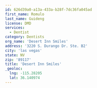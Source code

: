 ```yaml
---
id: 626d39a0-a13a-433a-b28f-7dc36fa045ad
first_name: Romulo
last_name: Guideng
license: DMD
services:
  - Dentist
category: Dentists
org_name: 'Desert Inn Smiles'
address: '3220 S. Durango Dr. Ste. B2'
city: 'las vegas'
state: NV
zip: '89117'
title: 'Desert Inn Smiles'
_geoloc:
  lng: -115.28205
  lat: 36.140974
---
```


